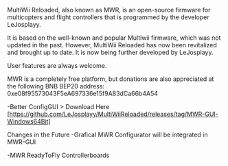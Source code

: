 MultiWii Reloaded, also known as MWR, is an open-source firmware for multicopters and flight controllers that is programmed by the developer LeJosplayy.

It is based on the well-known and popular Multiwii firmware, which was not updated in the past. However, MultiWii Reloaded has now been revitalized and brought up to date. It is now being further developed by LeJosplayy.

User features are always welcome. 

MWR is a completely free platform, 
but donations are also appreciated at the following BNB BEP20 address: 
0xe08f95573043F5eA697336e15f9A83dCa66b4A54

-Better ConfigGUI > Download Here [https://github.com/LeJosplayy/MultiWiiReloaded/releases/tag/MWR-GUI-Windows64Bit]


Changes in the Future
-Grafical MWR Configurator will be integrated in MWR-GUI

-MWR ReadyToFly Controllerboards

